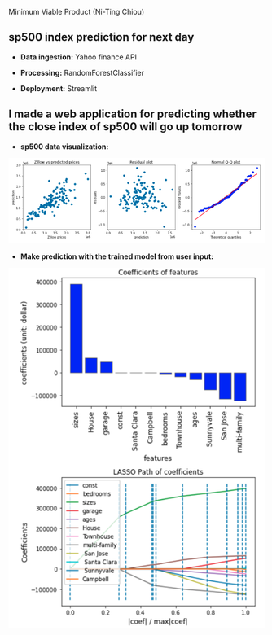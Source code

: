 Minimum Viable Product (Ni-Ting Chiou)

##  sp500 index prediction for next day

* **Data ingestion:** Yahoo finance API

* **Processing:** RandomForestClassifier

* **Deployment:** Streamlit


##  I made a web application for predicting whether the close index of sp500 will go up tomorrow

* **sp500 data visualization:** 

![alt text](https://github.com/chiouNT/Linear_regression/blob/main/Images/Model_evaluation.png)


* **Make prediction with the trained model from user input:** 

![alt text](https://github.com/chiouNT/Linear_regression/blob/main/Images/Feature%20comparison.png)
